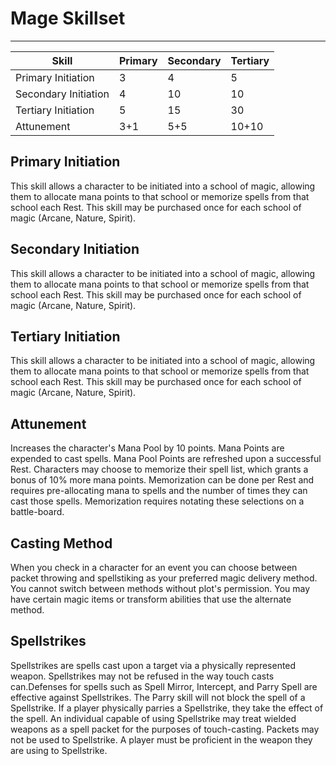 # Mage Skillset

---
| Skill | Primary | Secondary | Tertiary |
|---|---|---|---|
|Primary Initiation|3|4|5|
|Secondary Initiation|4|10|10|
|Tertiary Initiation|5|15|30|
|Attunement|3+1|5+5|10+10|

## Primary Initiation  
This skill allows a character to be initiated into a school of magic, allowing them to allocate mana points to that school or memorize spells from that school each Rest. This skill may be purchased once for each school of magic (Arcane, Nature, Spirit).

## Secondary Initiation  
This skill allows a character to be initiated into a school of magic, allowing them to allocate mana points to that school or memorize spells from that school each Rest. This skill may be purchased once for each school of magic (Arcane, Nature, Spirit).

## Tertiary Initiation  
This skill allows a character to be initiated into a school of magic, allowing them to allocate mana points to that school or memorize spells from that school each Rest. This skill may be purchased once for each school of magic (Arcane, Nature, Spirit).

## Attunement  
Increases the character's Mana Pool by 10 points. Mana Points are expended to cast spells. Mana Pool Points are refreshed upon a successful Rest. Characters may choose to memorize their spell list, which grants a bonus of 10% more mana points.  Memorization can be done per Rest and requires pre-allocating mana to spells and the number of times they can cast those spells.  Memorization requires notating these selections on a battle-board.

## Casting Method
When you check in a character for an event you can choose between packet throwing and spellstiking as your preferred magic delivery method.  You cannot switch between methods without plot's permission.  You may have certain magic items or transform abilities that use the alternate method.

## Spellstrikes
Spellstrikes are spells cast upon a target via a physically represented weapon. Spellstrikes may not be refused in the way touch casts can.Defenses for spells such as Spell Mirror, Intercept, and Parry Spell are effective against Spellstrikes. The Parry skill will not block the spell of a Spellstrike. If a player physically parries a Spellstrike, they take the effect of the spell. An individual capable of using Spellstrike may treat wielded weapons as a spell packet for the purposes of touch-casting. Packets may not be used to Spellstrike.  A player must be proficient in the weapon they are using to Spellstrike.